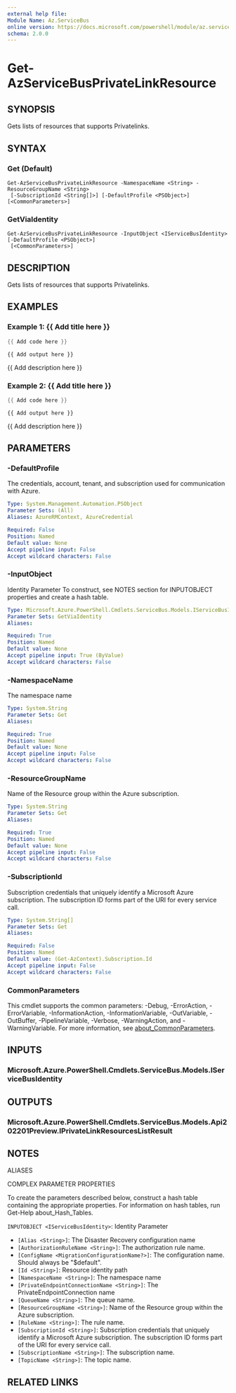 ```yaml
---
external help file:
Module Name: Az.ServiceBus
online version: https://docs.microsoft.com/powershell/module/az.servicebus/get-azservicebusprivatelinkresource
schema: 2.0.0
---
```


# Get-AzServiceBusPrivateLinkResource

## SYNOPSIS
Gets lists of resources that supports Privatelinks.

## SYNTAX

### Get (Default)
```
Get-AzServiceBusPrivateLinkResource -NamespaceName <String> -ResourceGroupName <String>
 [-SubscriptionId <String[]>] [-DefaultProfile <PSObject>] [<CommonParameters>]
```

### GetViaIdentity
```
Get-AzServiceBusPrivateLinkResource -InputObject <IServiceBusIdentity> [-DefaultProfile <PSObject>]
 [<CommonParameters>]
```

## DESCRIPTION
Gets lists of resources that supports Privatelinks.

## EXAMPLES

### Example 1: {{ Add title here }}
```powershell
{{ Add code here }}
```

```output
{{ Add output here }}
```

{{ Add description here }}

### Example 2: {{ Add title here }}
```powershell
{{ Add code here }}
```

```output
{{ Add output here }}
```

{{ Add description here }}

## PARAMETERS

### -DefaultProfile
The credentials, account, tenant, and subscription used for communication with Azure.

```yaml
Type: System.Management.Automation.PSObject
Parameter Sets: (All)
Aliases: AzureRMContext, AzureCredential

Required: False
Position: Named
Default value: None
Accept pipeline input: False
Accept wildcard characters: False
```

### -InputObject
Identity Parameter
To construct, see NOTES section for INPUTOBJECT properties and create a hash table.

```yaml
Type: Microsoft.Azure.PowerShell.Cmdlets.ServiceBus.Models.IServiceBusIdentity
Parameter Sets: GetViaIdentity
Aliases:

Required: True
Position: Named
Default value: None
Accept pipeline input: True (ByValue)
Accept wildcard characters: False
```

### -NamespaceName
The namespace name

```yaml
Type: System.String
Parameter Sets: Get
Aliases:

Required: True
Position: Named
Default value: None
Accept pipeline input: False
Accept wildcard characters: False
```

### -ResourceGroupName
Name of the Resource group within the Azure subscription.

```yaml
Type: System.String
Parameter Sets: Get
Aliases:

Required: True
Position: Named
Default value: None
Accept pipeline input: False
Accept wildcard characters: False
```

### -SubscriptionId
Subscription credentials that uniquely identify a Microsoft Azure subscription.
The subscription ID forms part of the URI for every service call.

```yaml
Type: System.String[]
Parameter Sets: Get
Aliases:

Required: False
Position: Named
Default value: (Get-AzContext).Subscription.Id
Accept pipeline input: False
Accept wildcard characters: False
```

### CommonParameters
This cmdlet supports the common parameters: -Debug, -ErrorAction, -ErrorVariable, -InformationAction, -InformationVariable, -OutVariable, -OutBuffer, -PipelineVariable, -Verbose, -WarningAction, and -WarningVariable. For more information, see [about_CommonParameters](http://go.microsoft.com/fwlink/?LinkID=113216).

## INPUTS

### Microsoft.Azure.PowerShell.Cmdlets.ServiceBus.Models.IServiceBusIdentity

## OUTPUTS

### Microsoft.Azure.PowerShell.Cmdlets.ServiceBus.Models.Api202201Preview.IPrivateLinkResourcesListResult

## NOTES

ALIASES

COMPLEX PARAMETER PROPERTIES

To create the parameters described below, construct a hash table containing the appropriate properties. For information on hash tables, run Get-Help about_Hash_Tables.


`INPUTOBJECT <IServiceBusIdentity>`: Identity Parameter
  - `[Alias <String>]`: The Disaster Recovery configuration name
  - `[AuthorizationRuleName <String>]`: The authorization rule name.
  - `[ConfigName <MigrationConfigurationName?>]`: The configuration name. Should always be "$default".
  - `[Id <String>]`: Resource identity path
  - `[NamespaceName <String>]`: The namespace name
  - `[PrivateEndpointConnectionName <String>]`: The PrivateEndpointConnection name
  - `[QueueName <String>]`: The queue name.
  - `[ResourceGroupName <String>]`: Name of the Resource group within the Azure subscription.
  - `[RuleName <String>]`: The rule name.
  - `[SubscriptionId <String>]`: Subscription credentials that uniquely identify a Microsoft Azure subscription. The subscription ID forms part of the URI for every service call.
  - `[SubscriptionName <String>]`: The subscription name.
  - `[TopicName <String>]`: The topic name.

## RELATED LINKS

